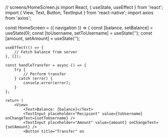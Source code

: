 // screens/HomeScreen.js
import React, { useState, useEffect } from 'react';
import { View, Text, Button, TextInput } from 'react-native';
import axios from 'axios';

const HomeScreen = ({ navigation }) => {
    const [balance, setBalance] = useState(0);
    const [toUsername, setToUsername] = useState('');
    const [amount, setAmount] = useState('');

    useEffect(() => {
        // Fetch balance from server
    }, []);

    const handleTransfer = async () => {
        try {
            // Perform transfer
        } catch (error) {
            console.error(error);
        }
    };

    return (
        <View>
            <Text>Balance: {balance}</Text>
            <TextInput placeholder="Recipient" value={toUsername} onChangeText={setToUsername} />
            <TextInput placeholder="Amount" value={amount} onChangeText={setAmount} />
            <Button title="Transfer" on
